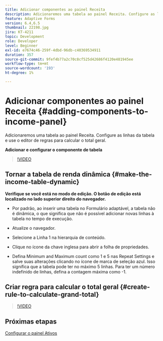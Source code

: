 ```yaml
---
title: Adicionar componentes ao painel Receita
description: Adicionaremos uma tabela ao painel Receita. Configure as linhas da tabela e use o editor de regras para calcular o total geral.
feature: Adaptive Forms
version: 6.4,6.5
thumbnail: 22198.jpg
jira: KT-4211
topic: Development
role: Developer
level: Beginner
exl-id: e7674c46-259f-4dbd-96db-c40369534911
duration: 357
source-git-commit: 9fef4b77a2c70c8cf525d42686f4120e481945ee
workflow-type: tm+mt
source-wordcount: '193'
ht-degree: 1%

---
```


# Adicionar componentes ao painel Receita {#adding-components-to-income-panel}

Adicionaremos uma tabela ao painel Receita. Configure as linhas da tabela e use o editor de regras para calcular o total geral.

**Adicionar e configurar o componente de tabela**

>[!VIDEO](https://video.tv.adobe.com/v/22198?quality=12&learn=on)



## Tornar a tabela de renda dinâmica {#make-the-income-table-dynamic}

**Verifique se você está no modo de edição. O botão de edição está localizado no lado superior direito do navegador.**

* Por padrão, ao inserir uma tabela no Formulário adaptável, a tabela não é dinâmica, o que significa que não é possível adicionar novas linhas à tabela no tempo de execução.

* Atualize o navegador.

* Selecione a Linha 1 na hierarquia de conteúdo.

* Clique no ícone da chave inglesa para abrir a folha de propriedades.

* Defina Minimum and Maximum count como 1 e 5 nas Repeat Settings e salve suas alterações clicando no ícone de marca de seleção azul. Isso significa que a tabela pode ter no máximo 5 linhas. Para ter um número indefinido de linhas, defina a contagem máxima como -1.

## Criar regra para calcular o total geral {#create-rule-to-calculate-grand-total}


>[!VIDEO](https://video.tv.adobe.com/v/22197?quality=12&learn=on)

## Próximas etapas

[Configurar o painel Ativos](./configuring-assets-panel.md)
